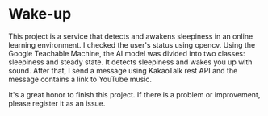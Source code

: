 # Wake-up

This project is a service that detects and awakens sleepiness in an online learning environment.
I checked the user's status using opencv.
Using the Google Teachable Machine, the AI model was divided into two classes: sleepiness and steady state.
It detects sleepiness and wakes you up with sound.
After that, I send a message using KakaoTalk rest API and the message contains a link to YouTube music.

It's a great honor to finish this project. 
If there is a problem or improvement, please register it as an issue.
